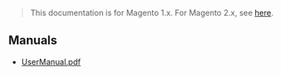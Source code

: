 <blockquote class="important">This documentation is for Magento 1.x. For Magento 2.x, see <a href="https://docs.auroraextensions.com/magento/extensions/2.x/magecroncloudfunctions/latest/">here</a>.</blockquote>

## Manuals

- [UserManual.pdf](https://docs.auroraextensions.com/magento/extensions/1.x/magecroncloudfunctions/latest/manuals/UserManual.pdf)
